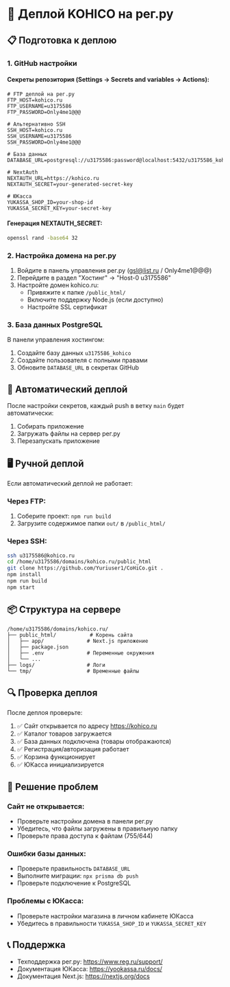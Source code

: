 
# 🚀 Деплой KOHICO на рег.ру

## 📋 Подготовка к деплою

### 1. GitHub настройки

#### Секреты репозитория (Settings → Secrets and variables → Actions):

```
# FTP деплой на рег.ру
FTP_HOST=kohico.ru
FTP_USERNAME=u3175586
FTP_PASSWORD=Only4me1@@@

# Альтернативно SSH
SSH_HOST=kohico.ru
SSH_USERNAME=u3175586
SSH_PASSWORD=Only4me1@@@

# База данных
DATABASE_URL=postgresql://u3175586:password@localhost:5432/u3175586_kohico

# NextAuth
NEXTAUTH_URL=https://kohico.ru
NEXTAUTH_SECRET=your-generated-secret-key

# ЮКасса
YUKASSA_SHOP_ID=your-shop-id
YUKASSA_SECRET_KEY=your-secret-key
```

#### Генерация NEXTAUTH_SECRET:
```bash
openssl rand -base64 32
```

### 2. Настройка домена на рег.ру

1. Войдите в панель управления рег.ру (gsl@list.ru / Only4me1@@@)
2. Перейдите в раздел "Хостинг" → "Host-0 u3175586"
3. Настройте домен kohico.ru:
   - Привяжите к папке `/public_html/`
   - Включите поддержку Node.js (если доступно)
   - Настройте SSL сертификат

### 3. База данных PostgreSQL

В панели управления хостингом:
1. Создайте базу данных `u3175586_kohico`
2. Создайте пользователя с полными правами
3. Обновите `DATABASE_URL` в секретах GitHub

## 🔧 Автоматический деплой

После настройки секретов, каждый push в ветку `main` будет автоматически:
1. Собирать приложение
2. Загружать файлы на сервер рег.ру
3. Перезапускать приложение

## 🖥️ Ручной деплой

Если автоматический деплой не работает:

### Через FTP:
1. Соберите проект: `npm run build`
2. Загрузите содержимое папки `out/` в `/public_html/`

### Через SSH:
```bash
ssh u3175586@kohico.ru
cd /home/u3175586/domains/kohico.ru/public_html
git clone https://github.com/Yuriuser1/CoHiCo.git .
npm install
npm run build
npm start
```

## 📦 Структура на сервере

```
/home/u3175586/domains/kohico.ru/
├── public_html/           # Корень сайта
│   ├── app/              # Next.js приложение
│   ├── package.json
│   ├── .env              # Переменные окружения
│   └── ...
├── logs/                 # Логи
└── tmp/                  # Временные файлы
```

## 🔍 Проверка деплоя

После деплоя проверьте:
1. ✅ Сайт открывается по адресу https://kohico.ru
2. ✅ Каталог товаров загружается
3. ✅ База данных подключена (товары отображаются)
4. ✅ Регистрация/авторизация работает
5. ✅ Корзина функционирует
6. ✅ ЮКасса инициализируется

## 🐛 Решение проблем

### Сайт не открывается:
- Проверьте настройки домена в панели рег.ру
- Убедитесь, что файлы загружены в правильную папку
- Проверьте права доступа к файлам (755/644)

### Ошибки базы данных:
- Проверьте правильность `DATABASE_URL`
- Выполните миграции: `npx prisma db push`
- Проверьте подключение к PostgreSQL

### Проблемы с ЮКасса:
- Проверьте настройки магазина в личном кабинете ЮКасса
- Убедитесь в правильности `YUKASSA_SHOP_ID` и `YUKASSA_SECRET_KEY`

## 📞 Поддержка

- Техподдержка рег.ру: https://www.reg.ru/support/
- Документация ЮКасса: https://yookassa.ru/docs/
- Документация Next.js: https://nextjs.org/docs
